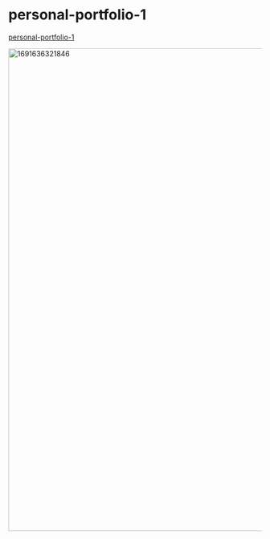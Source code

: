 # personal-portfolio-1

<a href="https://karenyu729.github.io/personal-portfolio-1/">personal-portfolio-1</a>

<img width="960" alt="1691636321846" src="https://github.com/KarenYu729/personal-portfolio-1/assets/97644710/15203be7-9221-411a-acca-26d3913d1aff">
